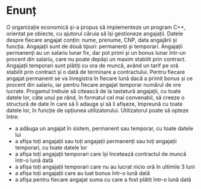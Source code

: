 # Enunț

O organizație economică și-a propus să implementeze un program C++, orientat pe obiecte, cu ajutorul căruia să își gestioneze angajații. Datele despre fiecare angajat conțin: nume, prenume, CNP, data angajării și funcția. 
Angajații sunt de două tipuri: permanenți și temporari. Angajații permanenți au un salariu lunar fix, dar pot primi și un bonus lunar într-un procent din salariu, care nu poate depăși un maxim stabilit prin contract. Angajații temporari sunt plătiți cu ora de muncă, având un tarif pe oră stabilit prin contract și o dată de terminare a contractului. Pentru fiecare angajat permanent se va înregistra în fiecare lună dacă a primit bonus și ce procent din salariu, iar pentru fiecare angajat temporar numărul de ore lucrate.
Progamul trebuie să citească de la tastatură angajații, cu toate datele lor, câte unul pe rând, în formatul cel mai convenabil, să creeze o structură de date în care să îi adauge și să îi afișeze, împreună cu toate datele lor, în funcție de opțiunea utilizatorului.
Utilizatorul poate să opteze între:

- a adăuga un angajat în sistem, permanent sau temporar, cu toate datele lui
- a afișa toți angajații sau toți angajații permanenți sau toți angajații temporari, cu toate datele lor
- a afișa toți angajații temporari care își încetează contractul de muncă într-o lună dată
- a afișa toți angajații temporari care nu au lucrat nicio oră în ultimile 3 luni
- a afișa toți angajații care au luat bonus într-o lună dată
- a afișa pentru fiecare angajat suma cu care a fost plătit într-o lună dată